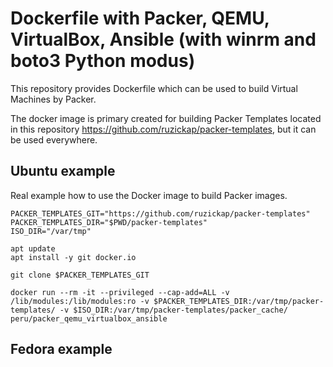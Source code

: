 # Dockerfile with Packer, QEMU, VirtualBox, Ansible (with winrm and boto3 Python modus)

This repository provides Dockerfile which can be used to build Virtual Machines by Packer.

The docker image is primary created for building Packer Templates located in this repository https://github.com/ruzickap/packer-templates, but it can be used everywhere.

## Ubuntu example

Real example how to use the Docker image to build Packer images.

```
PACKER_TEMPLATES_GIT="https://github.com/ruzickap/packer-templates"
PACKER_TEMPLATES_DIR="$PWD/packer-templates"
ISO_DIR="/var/tmp"

apt update
apt install -y git docker.io

git clone $PACKER_TEMPLATES_GIT

docker run --rm -it --privileged --cap-add=ALL -v /lib/modules:/lib/modules:ro -v $PACKER_TEMPLATES_DIR:/var/tmp/packer-templates/ -v $ISO_DIR:/var/tmp/packer-templates/packer_cache/ peru/packer_qemu_virtualbox_ansible
```

## Fedora example

```
```

